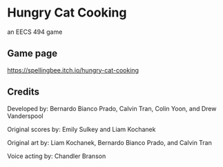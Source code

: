 # Hungry Cat Cooking

an EECS 494 game

## Game page

https://spellingbee.itch.io/hungry-cat-cooking

## Credits

Developed by: Bernardo Bianco Prado, Calvin Tran, Colin Yoon, and Drew Vanderspool

Original scores by: Emily Sulkey and Liam Kochanek

Original art by: Liam Kochanek, Bernardo Bianco Prado, and Calvin Tran

Voice acting by: Chandler Branson

